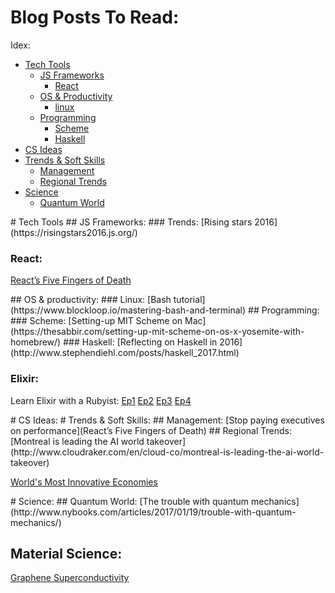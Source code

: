 # Blog Posts To Read:
Idex:
- [Tech Tools](#tech)
  - [JS Frameworks](#tech_js)
    - [React](#tech_js_react)
  - [OS & Productivity](#tech_os)
    - [linux](#tech_os_linux)
  - [Programming](#tech_prog)
    - [Scheme](#tech_prog_scheme)
    - [Haskell](#tech_prog_haskell)
- [CS Ideas](#cs)
- [Trends & Soft Skills](#trends)
  - [Management](#trends_management)
  - [Regional Trends](#trends_regional)
- [Science](#sci)
  - [Quantum World](#sci_qw)

<a name="tech" />
# Tech Tools
<a name="tech_js" />
## JS Frameworks:
<a name="tech_js_react" />
### Trends:
[Rising stars 2016](https://risingstars2016.js.org/)

### React:
[React’s Five Fingers of Death](https://medium.freecodecamp.com/the-5-things-you-need-to-know-to-understand-react-a1dbd5d114a3#.jpg1k9880)

<a name="tech_os" />
## OS & productivity:
<a name="tech_os_linux" />
### Linux:
[Bash tutorial](https://www.blockloop.io/mastering-bash-and-terminal)

<a name="tech_prog" />
## Programming:
<a name="tech_prog_scheme" />
### Scheme:
[Setting-up MIT Scheme on Mac](https://thesabbir.com/setting-up-mit-scheme-on-os-x-yosemite-with-homebrew/)

<a name="tech_prog_haskell" />
### Haskell:
[Reflecting on Haskell in 2016](http://www.stephendiehl.com/posts/haskell_2017.html)

### Elixir:
Learn Elixir with a Rubyist:
[Ep1](http://joaomdmoura.com/articles/learn-elixir-with-a-rubyist-episode-i)
[Ep2](http://joaomdmoura.com/articles/learn-elixir-with-a-rubyist-episode-ii)
[Ep3](http://joaomdmoura.com/articles/learn-elixir-with-a-rubyist-episode-iii)
[Ep4](http://joaomdmoura.com/articles/learn-elixir-with-a-rubyist-episode-iv)

<a name="cs" />
# CS Ideas:

<a name="trends" />
# Trends & Soft Skills:
<a name="trends_management" />
## Management:
[Stop paying executives on performance](React’s Five Fingers of Death)

<a name="trends_regional" />
## Regional Trends:
[Montreal is leading the AI world takeover](http://www.cloudraker.com/en/cloud-co/montreal-is-leading-the-ai-world-takeover)

[World's Most Innovative Economies](https://www.bloomberg.com/news/articles/2017-01-17/sweden-gains-south-korea-reigns-as-world-s-most-innovative-economies)

<a name="sci" />
# Science:
<a name="sci_qw" />
## Quantum World:
[The trouble with quantum mechanics](http://www.nybooks.com/articles/2017/01/19/trouble-with-quantum-mechanics/)

## Material Science:
[Graphene Superconductivity](https://www.cam.ac.uk/research/news/graphenes-sleeping-superconductivity-awakens)
